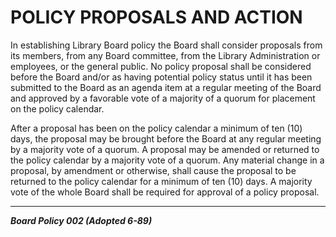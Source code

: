 # POLICY PROPOSALS AND ACTION

In establishing Library Board policy the Board shall consider proposals from its members, from any Board committee, from the Library Administration or employees, or the general public. No policy proposal shall be considered before the Board and/or as having potential policy status until it has been submitted to the Board as an agenda item at a regular meeting of the Board and approved by a favorable vote of a majority of a quorum for placement on the policy calendar.

After a proposal has been on the policy calendar a minimum of ten (10) days, the proposal may be brought before the Board at any regular meeting by a majority vote of a quorum. A proposal may be amended or returned to the policy calendar by a majority vote of a quorum. Any material change in a proposal, by amendment or otherwise, shall cause the proposal to be returned to the policy calendar for a minimum of ten (10) days. A majority vote of the whole Board shall be required for approval of a policy proposal.

---

**_Board Policy 002 (Adopted 6-89)_**
